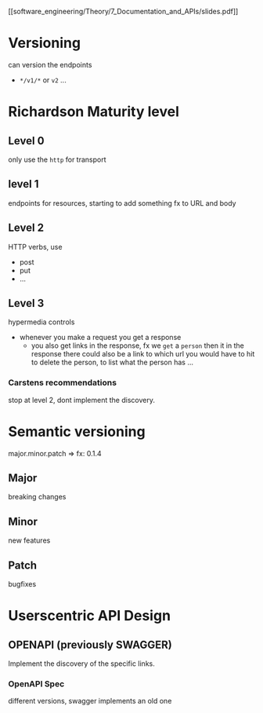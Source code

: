 [[software_engineering/Theory/7_Documentation_and_APIs/slides.pdf]]
# Versioning
can version the endpoints
- `*/v1/*` or `v2` ...
# Richardson Maturity level
## Level 0
only use the `http` for transport
## level 1
endpoints for resources, starting to add something fx to URL and body
## Level 2
HTTP verbs, use
- post
- put
- ...
## Level 3
hypermedia controls
- whenever you make a request you get a response
	- you also get links in the response, fx we `get` a `person` then it in the response there could also be a link to which url you would have to hit to delete the person, to list what the person has ...
### Carstens recommendations
stop at level 2, dont implement the discovery.
# Semantic versioning
major.minor.patch => fx: 0.1.4
## Major
breaking changes
## Minor 
new features
## Patch
bugfixes
# Userscentric API Design
## OPENAPI (previously SWAGGER)
Implement the discovery of the specific links.
### OpenAPI Spec
different versions, swagger implements an old one

